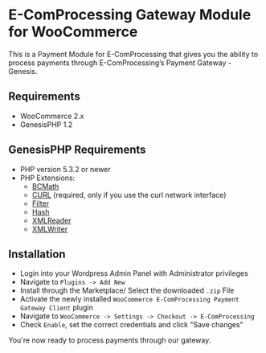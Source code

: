 E-ComProcessing Gateway Module for WooCommerce
==============================================

This is a Payment Module for E-ComProcessing that gives you the ability to process payments through E-ComProcessing’s Payment Gateway - Genesis.

Requirements
------------

* WooCommerce 2.x
* GenesisPHP 1.2

GenesisPHP Requirements
------------

* PHP version 5.3.2 or newer
* PHP Extensions:
    * [BCMath](https://php.net/bcmath)
    * [CURL](https://php.net/curl) (required, only if you use the curl network interface)
    * [Filter](https://php.net/filter)
    * [Hash](https://php.net/hash)
    * [XMLReader](https://php.net/xmlreader)
    * [XMLWriter](https://php.net/xmlwriter)

Installation
------------

* Login into your Wordpress Admin Panel with Administrator privileges
* Navigate to ```Plugins -> Add New```
* Install through the Marketplace/ Select the downloaded ```.zip``` File
* Activate the newly installed ```WooCommerce E-ComProcessing Payment Gateway Client``` plugin
* Navigate to ```WooCommerce -> Settings -> Checkout -> E-ComProcessing```
* Check ```Enable```, set the correct credentials and click "Save changes"

You're now ready to process payments through our gateway.